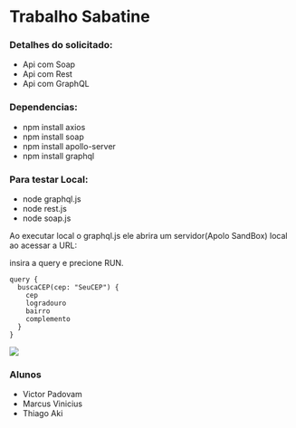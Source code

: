 # Trabalho Sabatine

### Detalhes do solicitado:
- Api com Soap
- Api com Rest
- Api com GraphQL

### Dependencias:
- npm install axios
- npm install soap
- npm install apollo-server
- npm install graphql

### Para testar Local:
- node graphql.js 
- node rest.js 
- node soap.js


Ao executar local o graphql.js ele abrira um servidor(Apolo SandBox) local ao acessar a URL:

insira a query e precione RUN.
```
query {
  buscaCEP(cep: "SeuCEP") {
    cep
    logradouro
    bairro
    complemento
  }
}
```

<img src="https://i.ibb.co/6HDnSrw/Captura-de-Tela-2021-11-18-a-s-14-18-42.png"/>


### Alunos
- Victor Padovam 
- Marcus Vinicius 
- Thiago Aki 
